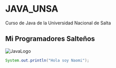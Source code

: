 # JAVA_UNSA
Curso de Java de la Universidad Nacional de Salta
## Mi Programadores Salteños
![JavaLogo](https://dev.java/assets/images/java-logo-vert-blk.png)
```java
System.out.println("Hola soy Naomi");
```
